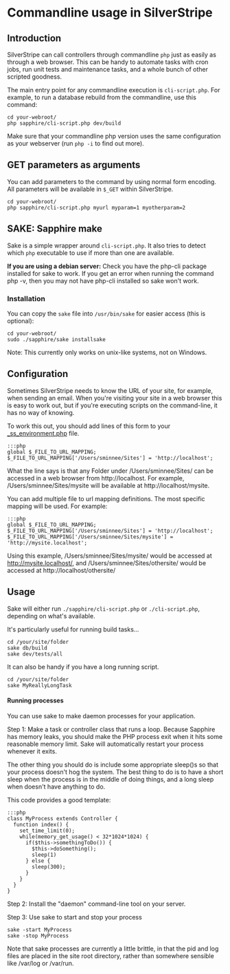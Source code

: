 # Commandline usage in SilverStripe

## Introduction

SilverStripe can call controllers through commandline `php` just as easily as through a web browser.
This can be handy to automate tasks with cron jobs, run unit tests and maintenance tasks,
and a whole bunch of other scripted goodness.

The main entry point for any commandline execution is `cli-script.php`. For example, to run a database rebuild
from the commandline, use this command:

	cd your-webroot/
	php sapphire/cli-script.php dev/build
	
Make sure that your commandline php version uses the same configuration as your webserver (run `php -i` to find out more).
	
## GET parameters as arguments

You can add parameters to the command by using normal form encoding.
All parameters will be available in `$_GET` within SilverStripe.

	cd your-webroot/
	php sapphire/cli-script.php myurl myparam=1 myotherparam=2

## SAKE: Sapphire make

Sake is a simple wrapper around `cli-script.php`. It also tries to detect which `php` executable to use
if more than one are available.

**If you are using a debian server:** Check you have the php-cli package installed for sake to work. 
If you get an error when running the command php -v, then you may not have php-cli installed so sake won't work.

### Installation

You can copy the `sake` file into `/usr/bin/sake` for easier access (this is optional):

	cd your-webroot/
	sudo ./sapphire/sake installsake

Note: This currently only works on unix-like systems, not on Windows.

## Configuration

Sometimes SilverStripe needs to know the URL of your site, for example, when sending an email.  When you're visiting
your site in a web browser this is easy to work out, but if you're executing scripts on the command-line, it has no way
of knowing.

To work this out, you should add lines of this form to your [_ss_environment.php](environment-management) file.

	:::php
	global $_FILE_TO_URL_MAPPING;
	$_FILE_TO_URL_MAPPING['/Users/sminnee/Sites'] = 'http://localhost';


What the line says is that any Folder under /Users/sminnee/Sites/ can be accessed in a web browser from
http://localhost.  For example, /Users/sminnee/Sites/mysite will be available at http://localhost/mysite.

You can add multiple file to url mapping definitions.  The most specific mapping will be used. For example:

	:::php
	global $_FILE_TO_URL_MAPPING;
	$_FILE_TO_URL_MAPPING['/Users/sminnee/Sites'] = 'http://localhost';
	$_FILE_TO_URL_MAPPING['/Users/sminnee/Sites/mysite'] = 'http://mysite.localhost';


Using this example, /Users/sminnee/Sites/mysite/ would be accessed at http://mysite.localhost/, and
/Users/sminnee/Sites/othersite/ would be accessed at http://localhost/othersite/

## Usage

Sake will either run `./sapphire/cli-script.php` or `./cli-script.php`, depending on what's available.

It's particularly useful for running build tasks...

	
	cd /your/site/folder
	sake db/build
	sake dev/tests/all


It can also be handy if you have a long running script.

	
	cd /your/site/folder
	sake MyReallyLongTask


#### Running processes

You can use sake to make daemon processes for your application.

Step 1: Make a task or controller class that runs a loop.  Because Sapphire has memory leaks, you should make the PHP
process exit when it hits some reasonable memory limit.  Sake will automatically restart your process whenever it exits.

The other thing you should do is include some appropriate sleep()s so that your process doesn't hog the system.  The
best thing to do is to have a short sleep when the process is in the middle of doing things, and a long sleep when
doesn't have anything to do.

This code provides a good template:

	:::php
	class MyProcess extends Controller {
	  function index() {
	    set_time_limit(0);
	    while(memory_get_usage() < 32*1024*1024) {
	      if($this->somethingToDo()) {
	        $this->doSomething();
	        sleep(1)
	      } else {
	        sleep(300);
	      }
	    }
	  }
	}



Step 2: Install the "daemon" command-line tool on your server.

Step 3: Use sake to start and stop your process

	
	sake -start MyProcess
	sake -stop MyProcess


Note that sake processes are currently a little brittle, in that the pid and log files are placed in the site root
directory, rather than somewhere sensible like /var/log or /var/run.